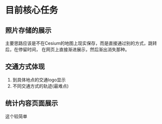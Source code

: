 # 目前核心任务

## 照片存储的展示
主要思路应该是不在Cesium的地图上现实保存，而是直接通过别的方式，跳转后，在停留时间，
在网页上直接渐进展示，然后渐出消失那种。

## 交通方式体现
1. 到具体地点的交通logo显示
2. 不同交通方式的轨迹(最难点)

## 统计内容页面展示
这个较简单